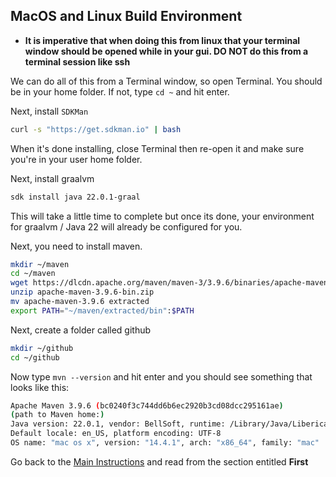 ## MacOS and Linux Build Environment

* **It is imperative that when doing this from linux that your terminal window should be opened while in your gui. DO
  NOT do this from a terminal session like ssh**

We can do all of this from a Terminal window, so open Terminal. You should be in your home folder. If not, type `cd ~`
and hit enter.

Next, install `SDKMan`

```bash
curl -s "https://get.sdkman.io" | bash
```

When it's done installing, close Terminal then re-open it and make sure you're in your user home folder.

Next, install graalvm

```bash
sdk install java 22.0.1-graal
```

This will take a little time to complete but once its done, your environment for graalvm / Java 22 will already be
configured for you.

Next, you need to install maven.

```bash
mkdir ~/maven
cd ~/maven
wget https://dlcdn.apache.org/maven/maven-3/3.9.6/binaries/apache-maven-3.9.6-bin.zip
unzip apache-maven-3.9.6-bin.zip
mv apache-maven-3.9.6 extracted
export PATH="~/maven/extracted/bin":$PATH
```

Next, create a folder called github

```bash
mkdir ~/github
cd ~/github
```

Now type `mvn --version` and hit enter and you should see something that looks like this:

```bash
Apache Maven 3.9.6 (bc0240f3c744dd6b6ec2920b3cd08dcc295161ae)
(path to Maven home:)
Java version: 22.0.1, vendor: BellSoft, runtime: /Library/Java/LibericaNativeImageKit/liberica-vm-full-24.0.1-openjdk22/Contents/Home
Default locale: en_US, platform encoding: UTF-8
OS name: "mac os x", version: "14.4.1", arch: "x86_64", family: "mac"
```

Go back to the [Main Instructions](./environment.md) and read from the section entitled **First**
